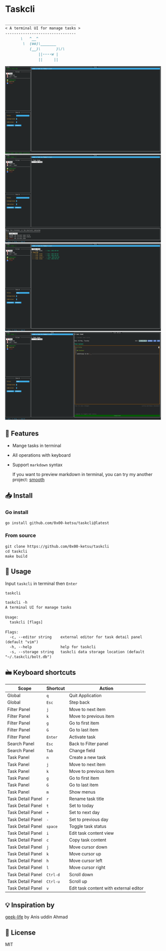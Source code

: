 # Taskcli
 ```markdown
 ________________________________
< A terminal UI for manage tasks >
 --------------------------------
        \   ^__^
         \  (oo)\_______
            (__)\       )\/\
                ||----w |
                ||     ||
 ```

![](./_assets/s1.png)
![](./_assets/s2.png)
![](./_assets/s3.png)
![](./_assets/s4.png)

## 🌟 Features

- Mange tasks in terminal

- All operations with keyboard

- Support `markdown` syntax

  If you want to preview markdown in terminal, you can try my another project:
[smooth](https://github.com/0x00-ketsu/smooth)


## 📥 Install

### Go install
```shell
go install github.com/0x00-ketsu/taskcli@latest
```

### From source

```shell
git clone https://github.com/0x00-ketsu/taskcli
cd taskcli
make build
```

## 🔭 Usage

Input `taskcli` in terminal then `Enter`

```shell
taskcli
```

```shell
taskcli -h
A terminal UI for manage tasks

Usage:
  taskcli [flags]

Flags:
  -c, --editor string    external editor for task detail panel (default "vim")
  -h, --help             help for taskcli
  -s, --storage string   taskcli data storage location (default "~/.taskcli/bolt.db")
```

## 🖮 Keyboard shortcuts

| Scope    | Shortcut    | Action    |
|---------------- | --------------- | --------------- |
| Global    | `q`    | Quit Application    |
| Global    | `Esc`    |   Step back  |
|  Filter Panel   | `j`    |  Move to next item   |
|  Filter Panel   | `k`    |  Move to previous item   |
|  Filter Panel   |   `g`  |  Go to first item   |
|  Filter Panel   |   `G`  |  Go to last item   |
|  Filter Panel   |   `Enter`  | Activate task    |
|  Search Panel   |   `Esc`  |  Back to Filter panel   |
|  Search Panel   |   `Tab`  | Change field    |
|  Task Panel   | `n`    | Create a new task    |
|  Task Panel   | `j`    | Move to next item    |
|  Task Panel   | `k`    | Move to previous item    |
|  Task Panel  |  `g`   |  Go to first item   |
|  Task Panel  |  `G`   |  Go to last item   |
|  Task Panel  |  `m`   |  Show menus   |
|  Task Detail Panel   |  `r`   | Rename task title    |
|  Task Detail Panel   |  `t`   | Set to today    |
|  Task Detail Panel   |  `+`   | Set to next day    |
|  Task Detail Panel   |  `-`   | Set to previous day    |
|  Task Detail Panel   |  `space`   | Toggle task status    |
|  Task Detail Panel   |  `i`   | Edit task content view    |
|  Task Detail Panel   |  `c`   |  Copy task content   |
|  Task Detail Panel   |  `j`   |  Move cursor down   |
|  Task Detail Panel   |  `k`   |  Move cursor up   |
|  Task Detail Panel   |  `h`   |  Move cursor left  |
|  Task Detail Panel   |  `l`   |  Move cursor right  |
|  Task Detail Panel   |  `Ctrl-d`   |  Scroll down  |
|  Task Detail Panel   |  `Ctrl-u`   |  Scroll up  |
|  Task Detail Panel   |  `v`   |  Edit task content with external editor  |



## 💡 Inspiration by

[geek-life](https://github.com/ajaxray/geek-life) by Anis uddin Ahmad

## 🔖 License

MIT
